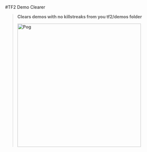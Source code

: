 #TF2 Demo Clearer
> <b>Clears demos with no killstreaks from you tf2/demos folder
> 
> <img src="https://media.discordapp.net/attachments/922027585800654878/924152240447561768/Untitled.png" width="400" alt="Pog">